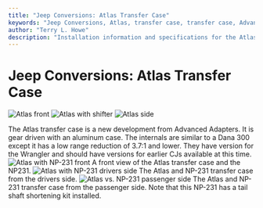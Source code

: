 ```yaml
---
title: "Jeep Conversions: Atlas Transfer Case"
keywords: "Jeep Conversions, Atlas, transfer case, transfer case, Advanced Adapters"
author: "Terry L. Howe"
description: "Installation information and specifications for the Atlas Transfer Case for Jeeps."
---
```

# Jeep Conversions: Atlas Transfer Case

![Atlas front](../../../img/xfer/updates/atlas-front_.jpg) ![Atlas with shifter](../../../img/xfer/updates/atlas-shifter_.jpg) ![Atlas side](../../../img/xfer/updates/atlas-side_.jpg)

The Atlas transfer case is a new development from Advanced Adapters. It is gear driven with an aluminum case. The internals are similar to a Dana 300 except it has a low range reduction of 3.7:1 and lower. They have version for the Wrangler and should have versions for earlier CJs available at this time. ![Atlas with NP-231 front](../../../img/xfer/updates/atlaswnp231-front_.jpg) A front view of the Atlas transfer case and the NP231. ![Atlas with NP-231 drivers side](../../../img/xfer/updates/atlaswnp231-lside_.jpg) The Atlas and NP-231 transfer case from the drivers side. ![Atlas vs. NP-231 passenger side](../../../img/xfer/updates/atlaswnp231-rside_.jpg) The Atlas and NP-231 transfer case from the passenger side. Note that this NP-231 has a tail shaft shortening kit installed.